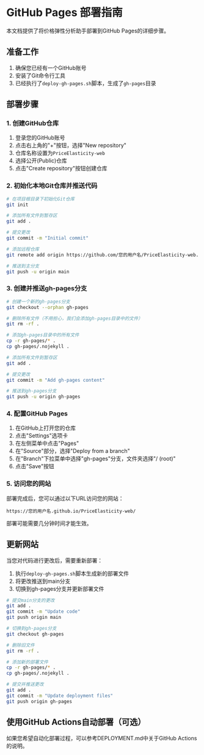 # GitHub Pages 部署指南

本文档提供了将价格弹性分析助手部署到GitHub Pages的详细步骤。

## 准备工作

1. 确保您已经有一个GitHub账号
2. 安装了Git命令行工具
3. 已经执行了`deploy-gh-pages.sh`脚本，生成了`gh-pages`目录

## 部署步骤

### 1. 创建GitHub仓库

1. 登录您的GitHub账号
2. 点击右上角的"+"按钮，选择"New repository"
3. 仓库名称设置为`PriceElasticity-web`
4. 选择公开(Public)仓库
5. 点击"Create repository"按钮创建仓库

### 2. 初始化本地Git仓库并推送代码

```bash
# 在项目根目录下初始化Git仓库
git init

# 添加所有文件到暂存区
git add .

# 提交更改
git commit -m "Initial commit"

# 添加远程仓库
git remote add origin https://github.com/您的用户名/PriceElasticity-web.git

# 推送到主分支
git push -u origin main
```

### 3. 创建并推送gh-pages分支

```bash
# 创建一个新的gh-pages分支
git checkout --orphan gh-pages

# 删除所有文件（不用担心，我们会添加gh-pages目录中的文件）
git rm -rf .

# 添加gh-pages目录中的所有文件
cp -r gh-pages/* .
cp gh-pages/.nojekyll .

# 添加所有文件到暂存区
git add .

# 提交更改
git commit -m "Add gh-pages content"

# 推送到gh-pages分支
git push -u origin gh-pages
```

### 4. 配置GitHub Pages

1. 在GitHub上打开您的仓库
2. 点击"Settings"选项卡
3. 在左侧菜单中点击"Pages"
4. 在"Source"部分，选择"Deploy from a branch"
5. 在"Branch"下拉菜单中选择"gh-pages"分支，文件夹选择"/ (root)"
6. 点击"Save"按钮

### 5. 访问您的网站

部署完成后，您可以通过以下URL访问您的网站：

```
https://您的用户名.github.io/PriceElasticity-web/
```

部署可能需要几分钟时间才能生效。

## 更新网站

当您对代码进行更改后，需要重新部署：

1. 执行`deploy-gh-pages.sh`脚本生成新的部署文件
2. 将更改推送到main分支
3. 切换到gh-pages分支并更新部署文件

```bash
# 提交main分支的更改
git add .
git commit -m "Update code"
git push origin main

# 切换到gh-pages分支
git checkout gh-pages

# 删除旧文件
git rm -rf .

# 添加新的部署文件
cp -r gh-pages/* .
cp gh-pages/.nojekyll .

# 提交并推送更改
git add .
git commit -m "Update deployment files"
git push origin gh-pages
```

## 使用GitHub Actions自动部署（可选）

如果您希望自动化部署过程，可以参考DEPLOYMENT.md中关于GitHub Actions的说明。